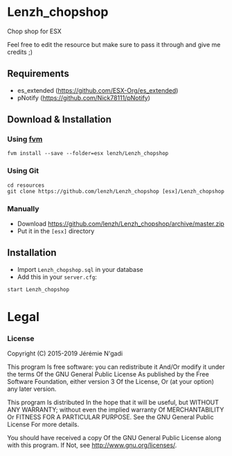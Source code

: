 # Lenzh_chopshop
Chop shop for ESX


Feel free to edit the resource but make sure to pass it through and give me credits ;)


## Requirements
- es_extended (https://github.com/ESX-Org/es_extended)
- pNotify (https://github.com/Nick78111/pNotify)

## Download & Installation

### Using [fvm](https://github.com/qlaffont/fvm-installer)
```
fvm install --save --folder=esx lenzh/Lenzh_chopshop
```

### Using Git
```
cd resources
git clone https://github.com/lenzh/Lenzh_chopshop [esx]/Lenzh_chopshop
```

### Manually
- Download https://github.com/lenzh/Lenzh_chopshop/archive/master.zip
- Put it in the `[esx]` directory

## Installation
- Import `Lenzh_chopshop.sql` in your database
- Add this in your `server.cfg`:

```
start Lenzh_chopshop
```

# Legal
### License

Copyright (C) 2015-2019 Jérémie N'gadi

This program Is free software: you can redistribute it And/Or modify it under the terms Of the GNU General Public License As published by the Free Software Foundation, either version 3 Of the License, Or (at your option) any later version.

This program Is distributed In the hope that it will be useful, but WITHOUT ANY WARRANTY; without even the implied warranty Of MERCHANTABILITY Or FITNESS FOR A PARTICULAR PURPOSE. See the GNU General Public License For more details.

You should have received a copy Of the GNU General Public License along with this program. If Not, see http://www.gnu.org/licenses/.
